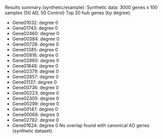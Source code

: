 Results summary (synthetic/example):
Synthetic data: 3000 genes x 100 samples (50 AD, 50 Control)
Top 20 hub genes (by degree):
- Gene01032: degree 0
- Gene01743: degree 0
- Gene02460: degree 0
- Gene00384: degree 0
- Gene00728: degree 0
- Gene01385: degree 0
- Gene00816: degree 0
- Gene02860: degree 0
- Gene01848: degree 0
- Gene02379: degree 0
- Gene02857: degree 0
- Gene01137: degree 0
- Gene00736: degree 0
- Gene00223: degree 0
- Gene02305: degree 0
- Gene00299: degree 0
- Gene00147: degree 0
- Gene00068: degree 0
- Gene02792: degree 0
- Gene01624: degree 0
No overlap found with canonical AD genes (synthetic dataset).